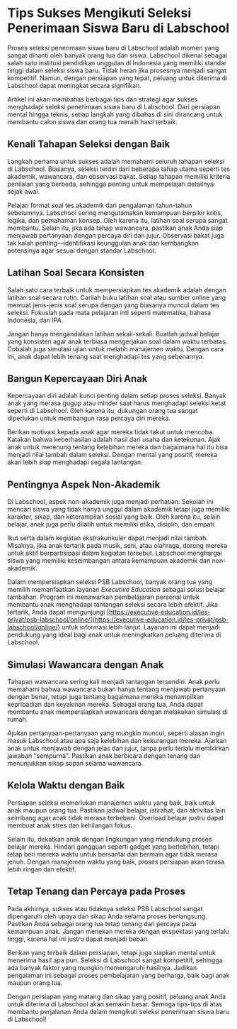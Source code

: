 # Tips Sukses Mengikuti Seleksi Penerimaan Siswa Baru di Labschool

Proses seleksi penerimaan siswa baru di Labschool adalah momen yang sangat dinanti oleh banyak orang tua dan siswa. Labschool dikenal sebagai salah satu institusi pendidikan unggulan di Indonesia yang memiliki standar tinggi dalam seleksi siswa baru. Tidak heran jika prosesnya menjadi sangat kompetitif. Namun, dengan persiapan yang tepat, peluang untuk diterima di Labschool dapat meningkat secara signifikan.

Artikel ini akan membahas berbagai tips dan strategi agar sukses menghadapi seleksi penerimaan siswa baru di Labschool. Dari persiapan mental hingga teknis, setiap langkah yang dibahas di sini dirancang untuk membantu calon siswa dan orang tua meraih hasil terbaik.

## Kenali Tahapan Seleksi dengan Baik

Langkah pertama untuk sukses adalah memahami seluruh tahapan seleksi di Labschool. Biasanya, seleksi terdiri dari beberapa tahap utama seperti tes akademik, wawancara, dan observasi bakat. Setiap tahapan memiliki kriteria penilaian yang berbeda, sehingga penting untuk mempelajari detailnya sejak awal.

Pelajari format soal tes akademik dari pengalaman tahun-tahun sebelumnya. Labschool sering mengutamakan kemampuan berpikir kritis, logika, dan pemahaman konsep. Oleh karena itu, latihan soal serupa sangat membantu. Selain itu, jika ada tahap wawancara, pastikan anak Anda siap menjawab pertanyaan dengan percaya diri dan jujur. Observasi bakat juga tak kalah penting—identifikasi keunggulan anak dan kembangkan potensinya agar sesuai dengan standar Labschool.

## Latihan Soal Secara Konsisten

Salah satu cara terbaik untuk mempersiapkan tes akademik adalah dengan latihan soal secara rutin. Carilah buku latihan soal atau sumber online yang memuat jenis-jenis soal serupa dengan yang biasanya muncul dalam tes seleksi. Fokuslah pada mata pelajaran inti seperti matematika, bahasa Indonesia, dan IPA.

Jangan hanya mengandalkan latihan sekali-sekali. Buatlah jadwal belajar yang konsisten agar anak terbiasa mengerjakan soal dalam waktu terbatas. Cobalah juga simulasi ujian untuk melatih manajemen waktu. Dengan cara ini, anak dapat lebih tenang saat menghadapi tes yang sebenarnya.

## Bangun Kepercayaan Diri Anak

Kepercayaan diri adalah kunci penting dalam setiap proses seleksi. Banyak anak yang merasa gugup atau minder saat harus menghadapi seleksi ketat seperti di Labschool. Oleh karena itu, dukungan orang tua sangat diperlukan untuk membangun rasa percaya diri mereka.

Berikan motivasi kepada anak agar mereka tidak takut untuk mencoba. Katakan bahwa keberhasilan adalah hasil dari usaha dan ketekunan. Ajak anak untuk merenung tentang kelebihan mereka dan bagaimana hal itu bisa menjadi nilai tambah dalam seleksi. Dengan mental yang positif, mereka akan lebih siap menghadapi segala tantangan.

## Pentingnya Aspek Non-Akademik

Di Labschool, aspek non-akademik juga menjadi perhatian. Sekolah ini mencari siswa yang tidak hanya unggul dalam akademik tetapi juga memiliki karakter, sikap, dan keterampilan sosial yang baik. Oleh karena itu, selain belajar, anak juga perlu dilatih untuk memiliki etika, disiplin, dan empati.

Ikut serta dalam kegiatan ekstrakurikuler dapat menjadi nilai tambah. Misalnya, jika anak tertarik pada musik, seni, atau olahraga, dorong mereka untuk aktif berpartisipasi dalam kegiatan tersebut. Labschool menghargai siswa yang memiliki keseimbangan antara kemampuan akademik dan non-akademik.

Dalam mempersiapkan seleksi PSB Labschool, banyak orang tua yang memilih memanfaatkan layanan *Executive Education* sebagai solusi belajar tambahan. Program ini menawarkan pembelajaran personal untuk membantu anak menghadapi tantangan seleksi secara lebih efektif. Jika tertarik, Anda dapat mengunjungi [https://executive-education.id/les-privat/psb-labschool/online/](https://executive-education.id/les-privat/psb-labschool/online/) untuk informasi lebih lanjut. Layanan ini dapat menjadi pendukung yang ideal bagi anak untuk meningkatkan peluang diterima di Labschool.

## Simulasi Wawancara dengan Anak

Tahapan wawancara sering kali menjadi tantangan tersendiri. Anak perlu memahami bahwa wawancara bukan hanya tentang menjawab pertanyaan dengan benar, tetapi juga tentang bagaimana mereka menampilkan kepribadian dan keyakinan mereka. Sebagai orang tua, Anda dapat membantu anak mempersiapkan wawancara dengan melakukan simulasi di rumah.

Ajukan pertanyaan-pertanyaan yang mungkin muncul, seperti alasan ingin masuk Labschool atau apa saja kelebihan dan kekurangan mereka. Ajarkan anak untuk menjawab dengan jelas dan jujur, tanpa perlu terlalu memikirkan jawaban "sempurna". Pastikan anak berbicara dengan tenang dan menunjukkan sikap sopan selama wawancara.

## Kelola Waktu dengan Baik

Persiapan seleksi memerlukan manajemen waktu yang baik, baik untuk anak maupun orang tua. Pastikan jadwal belajar, istirahat, dan aktivitas lain seimbang agar anak tidak merasa terbebani. Overload belajar justru dapat membuat anak stres dan kehilangan fokus.

Selain itu, dekatkan anak dengan lingkungan yang mendukung proses belajar mereka. Hindari gangguan seperti gadget yang berlebihan, tetapi tetap beri mereka waktu untuk bersantai dan bermain agar tidak merasa jenuh. Dengan manajemen waktu yang baik, proses persiapan akan terasa lebih ringan dan efektif.

## Tetap Tenang dan Percaya pada Proses

Pada akhirnya, sukses atau tidaknya seleksi PSB Labschool sangat dipengaruhi oleh upaya dan sikap Anda selama proses berlangsung. Pastikan Anda sebagai orang tua tetap tenang dan percaya pada kemampuan anak. Jangan menekan mereka dengan ekspektasi yang terlalu tinggi, karena hal ini justru dapat menjadi beban.

Berikan yang terbaik dalam persiapan, tetapi juga siapkan mental untuk menerima hasil apa pun. Seleksi di Labschool sangat kompetitif, sehingga ada banyak faktor yang mungkin memengaruhi hasilnya. Jadikan pengalaman ini sebagai proses pembelajaran yang berharga, baik bagi anak maupun orang tua.

Dengan persiapan yang matang dan sikap yang positif, peluang anak Anda untuk diterima di Labschool akan semakin besar. Semoga tips-tips di atas membantu perjalanan Anda dalam mengikuti seleksi penerimaan siswa baru di Labschool!
